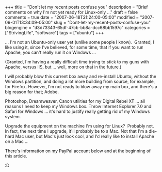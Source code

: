 +++
title = "Don't let my recent posts confuse you"
description = "Brief comments on why I'm not yet ready for Linux-only ..."
draft = false
comments = true
date = "2007-06-18T21:24:00-05:00"
modified = "2007-09-01T13:34:09-05:00"
slug = "Dont-let-my-recent-posts-confuse-you"
blogengine = "d3d73343-65df-47cb-bb8a-dcc68bb1597c"
categories = ["StrivingLife", "software"]
tags = ["ubuntu"]
+++

<p>
... I&#39;m not an Ubuntu-only user yet (unlike some people I know).&nbsp; Granted, I like using it, since I&#39;ve believed, for some time, that if you want to run Apache, you can&#39;t really run it on Windows ...
</p>
<p>
(Granted, I&#39;m having a really difficult time trying to stick to my guns with Apache, versus IIS, but ... well, more on that in the future.)
</p>
<p>
I will probably blow this current box away and re-install Ubuntu, without the Windows partition, and doing a lot more building from source, for example, for Firefox. However, I&#39;m not ready to blow away my main box, and there&#39;s a big reason for that; Adobe.
</p>
<p>
Photoshop, Dreamweaver, Canon utilities for my Digital Rebel XT ... all reasons I need to keep my Windows box. Throw Internet Explorer 7.0 and Safari for Windows ... it&#39;s hard to justify really getting rid of my Windows system.
</p>
<p>
Upgrade the equipment on the machine I&#39;m using for Linux?&nbsp; Probably not. In fact, the next time I upgrade, it&#39;ll probably be to a Mac. Not that I&#39;m a die-hard Mac user, but Mac&#39;s just look cool, and I&#39;d really like to install Apache on a Mac ...
</p>
<p>
There&#39;s information on my PayPal account below and at the beginning of this article.
</p>
<p>
:D
</p>

